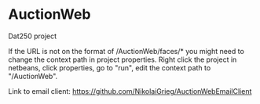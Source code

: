# AuctionWeb
Dat250 project

If the URL is not on the format of /AuctionWeb/faces/* you might need to change the context path in project properties. Right click the project in netbeans, click properties, go to "run", edit the context path to "/AuctionWeb".

Link to email client:
https://github.com/NikolaiGrieg/AuctionWebEmailClient
